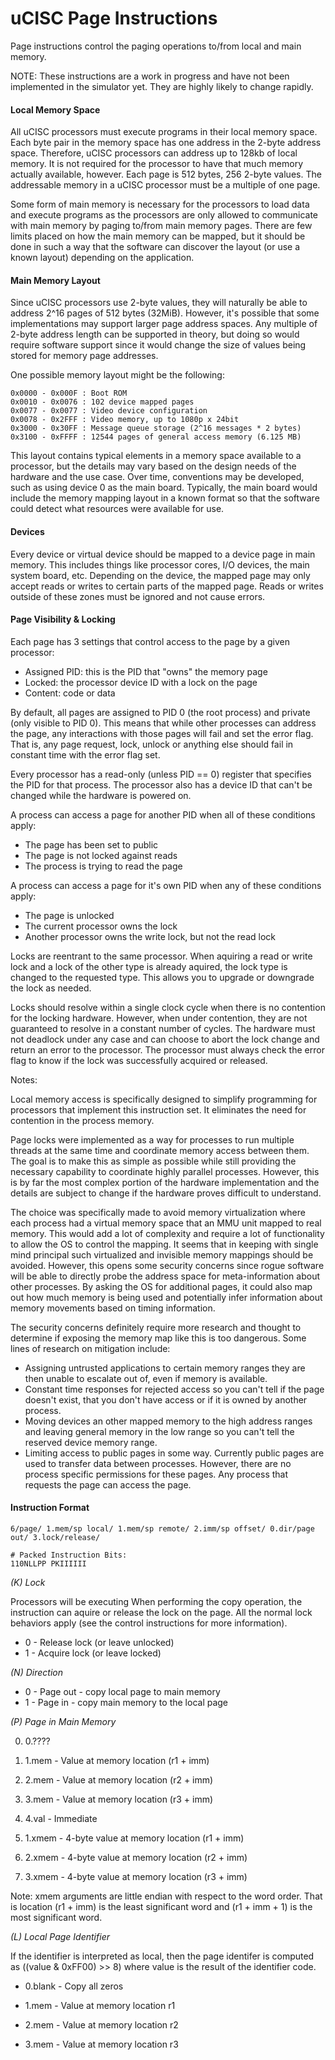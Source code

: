 # uCISC Page Instructions

Page instructions control the paging operations to/from local
and main memory.

NOTE: These instructions are a work in progress and have not
been implemented in the simulator yet. They are highly likely
to change rapidly.

#### Local Memory Space

All uCISC processors must execute programs in their local memory
space. Each byte pair in the memory space has one address in the
2-byte address space. Therefore, uCISC processors can address up
to 128kb of local memory. It is not required for the processor to
have that much memory actually available, however. Each page is
512 bytes, 256 2-byte values. The addressable memory in a uCISC
processor must be a multiple of one page.

Some form of main memory is necessary for the processors to load
data and execute programs as the processors are only allowed to
communicate with main memory by paging to/from main memory pages.
There are few limits placed on how the main memory can be mapped,
but it should be done in such a way that the software can discover
the layout (or use a known layout) depending on the application.

#### Main Memory Layout

Since uCISC processors use 2-byte values, they will naturally be
able to address 2^16 pages of 512 bytes (32MiB). However, it's
possible that some implementations may support larger page address
spaces. Any multiple of 2-byte address length can be supported in
theory, but doing so would require software support since it
would change the size of values being stored for memory page
addresses.

One possible memory layout might be the following:

```
0x0000 - 0x000F : Boot ROM
0x0010 - 0x0076 : 102 device mapped pages
0x0077 - 0x0077 : Video device configuration
0x0078 - 0x2FFF : Video memory, up to 1080p x 24bit
0x3000 - 0x30FF : Message queue storage (2^16 messages * 2 bytes)
0x3100 - 0xFFFF : 12544 pages of general access memory (6.125 MB)
```

This layout contains typical elements in a memory space available
to a processor, but the details may vary based on the design needs
of the hardware and the use case. Over time, conventions may be
developed, such as using device 0 as the main board. Typically,
the main board would include the memory mapping layout in a known
format so that the software could detect what resources were
available for use.

#### Devices

Every device or virtual device should be mapped to a device page
in main memory. This includes things like processor cores, I/O
devices, the main system board, etc. Depending on the device,
the mapped page may only accept reads or writes to certain parts
of the mapped page. Reads or writes outside of these zones must
be ignored and not cause errors.

#### Page Visibility & Locking

Each page has 3 settings that control access to the page by a
given processor:

* Assigned PID: this is the PID that "owns" the memory page
* Locked: the processor device ID with a lock on the page
* Content: code or data

By default, all pages are assigned to PID 0 (the root process) and
private (only visible to PID 0). This means that while other
processes can address the page, any interactions with those pages
will fail and set the error flag. That is, any page request, lock,
unlock or anything else should fail in constant time with the
error flag set.

Every processor has a read-only (unless PID == 0) register that
specifies the PID for that process. The processor also has a
device ID that can't be changed while the hardware is powered on.

A process can access a page for another PID when all of these
conditions apply:

* The page has been set to public
* The page is not locked against reads
* The process is trying to read the page

A process can access a page for it's own PID when any of these
conditions apply:

* The page is unlocked
* The current processor owns the lock
* Another processor owns the write lock, but not the read lock

Locks are reentrant to the same processor. When aquiring a read
or write lock and a lock of the other type is already aquired,
the lock type is changed to the requested type. This allows you
to upgrade or downgrade the lock as needed.

Locks should resolve within a single clock cycle when there is no
contention for the locking hardware. However, when under
contention, they are not guaranteed to resolve in a constant
number of cycles. The hardware must not deadlock under any case
and can choose to abort the lock change and return an error to the
processor. The processor must always check the error flag to know
if the lock was successfully acquired or released.

Notes:

Local memory access is specifically designed to simplify
programming for processors that implement this instruction set. It
eliminates the need for contention in the process memory.

Page locks were implemented as a way for processes to run multiple
threads at the same time and coordinate memory access between
them. The goal is to make this as simple as possible while still
providing the necessary capability to coordinate highly parallel
processes. However, this is by far the most complex portion of
the hardware implementation and the details are subject to change
if the hardware proves difficult to understand.

The choice was specifically made to avoid memory virtualization
where each process had a virtual memory space that an MMU unit
mapped to real memory. This would add a lot of complexity and
require a lot of functionality to allow the OS to control the
mapping. It seems that in keeping with single mind principal such
virtualized and invisible memory mappings should be avoided.
However, this opens some security concerns since rogue software
will be able to directly probe the address space for
meta-information about other processes. By asking the OS for
additional pages, it could also map out how much memory is being
used and potentially infer information about memory movements
based on timing information.

The security concerns definitely require more research and thought
to determine if exposing the memory map like this is too
dangerous. Some lines of research on mitigation include:

* Assigning untrusted applications to certain memory ranges they
  are then unable to escalate out of, even if memory is available.
* Constant time responses for rejected access so you can't tell if
  the page doesn't exist, that you don't have access or if it is
  owned by another process.
* Moving devices an other mapped memory to the high address ranges
  and leaving general memory in the low range so you can't tell
  the reserved device memory range.
* Limiting access to public pages in some way. Currently public
  pages are used to transfer data between processes. However,
  there are no process specific permissions for these pages. Any
  process that requests the page can access the page.

#### Instruction Format

```
6/page/ 1.mem/sp local/ 1.mem/sp remote/ 2.imm/sp offset/ 0.dir/page out/ 3.lock/release/

# Packed Instruction Bits:
110NLLPP PKIIIIII
```

*(K) Lock*

Processors will be executing
When performing the copy operation, the instruction can aquire or
release the lock on the page. All the normal lock behaviors apply
(see the control instructions for more information).

* 0 - Release lock (or leave unlocked)
* 1 - Acquire lock (or leave locked)

*(N) Direction*

* 0 - Page out - copy local page to main memory
* 1 - Page in - copy main memory to the local page

*(P) Page in Main Memory*

0. 0.????

1. 1.mem - Value at memory location (r1 + imm)
2. 2.mem - Value at memory location (r2 + imm)
3. 3.mem - Value at memory location (r3 + imm)

4. 4.val - Immediate

5. 1.xmem - 4-byte value at memory location (r1 + imm)
6. 2.xmem - 4-byte value at memory location (r2 + imm)
7. 3.xmem - 4-byte value at memory location (r3 + imm)

Note: xmem arguments are little endian with respect to the word order.
That is location (r1 + imm) is the least significant word and
(r1 + imm + 1) is the most significant word.

*(L) Local Page Identifier*

If the identifier is interpreted as local, then the page identifer
is computed as ((value & 0xFF00) >> 8) where value is the result
of the identifier code.

* 0.blank - Copy all zeros

* 1.mem - Value at memory location r1
* 2.mem - Value at memory location r2
* 3.mem - Value at memory location r3

